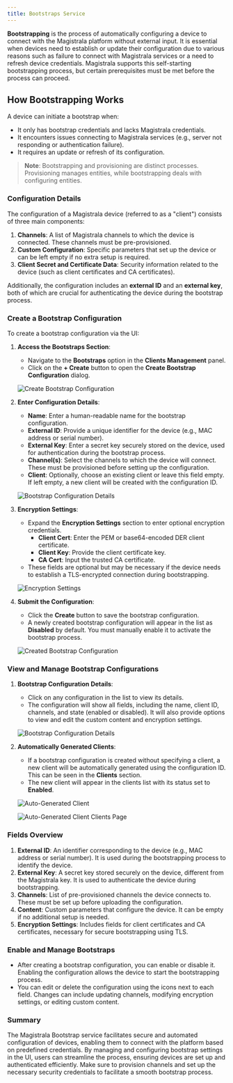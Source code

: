 ```yaml
---
title: Bootstraps Service
---
```


**Bootstrapping** is the process of automatically configuring a device to connect with the Magistrala platform without external input.
It is essential when devices need to establish or update their configuration due to various reasons such as failure to connect with Magistrala services or a need to refresh device credentials.
Magistrala supports this self-starting bootstrapping process, but certain prerequisites must be met before the process can proceed.

## How Bootstrapping Works

A device can initiate a bootstrap when:

- It only has bootstrap credentials and lacks Magistrala credentials.
- It encounters issues connecting to Magistrala services (e.g., server not responding or authentication failure).
- It requires an update or refresh of its configuration.

> **Note**: Bootstrapping and provisioning are distinct processes. Provisioning manages entities, while bootstrapping deals with configuring entities.

### Configuration Details

The configuration of a Magistrala device (referred to as a "client") consists of three main components:

1. **Channels**: A list of Magistrala channels to which the device is connected. These channels must be pre-provisioned.
2. **Custom Configuration**: Specific parameters that set up the device or can be left empty if no extra setup is required.
3. **Client Secret and Certificate Data**: Security information related to the device (such as client certificates and CA certificates).

Additionally, the configuration includes an **external ID** and an **external key**, both of which are crucial for authenticating the device during the bootstrap process.

### Create a Bootstrap Configuration

To create a bootstrap configuration via the UI:

1. **Access the Bootstraps Section**:
   - Navigate to the **Bootstraps** option in the **Clients Management** panel.
   - Click on the **+ Create** button to open the **Create Bootstrap Configuration** dialog.

    ![Create Bootstrap Configuration](../../img/bootstraps/create-bootstrap.png)

2. **Enter Configuration Details**:
   - **Name**: Enter a human-readable name for the bootstrap configuration.
   - **External ID**: Provide a unique identifier for the device (e.g., MAC address or serial number).
   - **External Key**: Enter a secret key securely stored on the device, used for authentication during the bootstrap process.
   - **Channel(s)**: Select the channels to which the device will connect. These must be provisioned before setting up the configuration.
   - **Client**: Optionally, choose an existing client or leave this field empty. If left empty, a new client will be created with the configuration ID.

    ![Bootstrap Configuration Details](../../img/bootstraps/config-without-client.png)

3. **Encryption Settings**:
   - Expand the **Encryption Settings** section to enter optional encryption credentials.
     - **Client Cert**: Enter the PEM or base64-encoded DER client certificate.
     - **Client Key**: Provide the client certificate key.
     - **CA Cert**: Input the trusted CA certificate.
   - These fields are optional but may be necessary if the device needs to establish a TLS-encrypted connection during bootstrapping.

    ![Encryption Settings](../../img/bootstraps/encryption-settings.png)

4. **Submit the Configuration**:
   - Click the **Create** button to save the bootstrap configuration.
   - A newly created bootstrap configuration will appear in the list as **Disabled** by default. You must manually enable it to activate the bootstrap process.

    ![Created Bootstrap Configuration](../../img/bootstraps/new-bootstrap.png)

### View and Manage Bootstrap Configurations

1. **Bootstrap Configuration Details**:
   - Click on any configuration in the list to view its details.
   - The configuration will show all fields, including the name, client ID, channels, and state (enabled or disabled). It will also provide options to view and edit the custom content and encryption settings.

   ![Bootstrap Configuration Details](../../img/bootstraps/client-bootstrap-config.png)

2. **Automatically Generated Clients**:
   - If a bootstrap configuration is created without specifying a client, a new client will be automatically generated using the configuration ID. This can be seen in the **Clients** section.
   - The new client will appear in the clients list with its status set to **Enabled**.

   ![Auto-Generated Client](../../img/bootstraps/thing-less-config.png)

    ![Auto-Generated Client Clients Page](../../img/bootstraps/new-bootstrap-thing-config.png)

### Fields Overview

1. **External ID**: An identifier corresponding to the device (e.g., MAC address or serial number). It is used during the bootstrapping process to identify the device.
2. **External Key**: A secret key stored securely on the device, different from the Magistrala key. It is used to authenticate the device during bootstrapping.
3. **Channels**: List of pre-provisioned channels the device connects to. These must be set up before uploading the configuration.
4. **Content**: Custom parameters that configure the device. It can be empty if no additional setup is needed.
5. **Encryption Settings**: Includes fields for client certificates and CA certificates, necessary for secure bootstrapping using TLS.

### Enable and Manage Bootstraps

- After creating a bootstrap configuration, you can enable or disable it. Enabling the configuration allows the device to start the bootstrapping process.
- You can edit or delete the configuration using the icons next to each field. Changes can include updating channels, modifying encryption settings, or editing custom content.

### Summary

The Magistrala Bootstrap service facilitates secure and automated configuration of devices, enabling them to connect with the platform based on predefined credentials.
By managing and configuring bootstrap settings in the UI, users can streamline the process, ensuring devices are set up and authenticated efficiently.
Make sure to provision channels and set up the necessary security credentials to facilitate a smooth bootstrap process.

